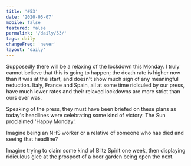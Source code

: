 ```yaml
---
title: '#53'
date: '2020-05-07'
mobile: false
featured: false
permalink: '/daily/53/'
tags: daily
changeFreq: 'never'
layout: 'daily'
---
```


Supposedly there will be a relaxing of the lockdown this Monday. I truly cannot believe that this is going to happen; the death rate is higher now than it was at the start, and doesn't show much sign of any meaningful reduction. Italy, France and Spain, all at some time ridiculed by our press, have much lower rates and their relaxed lockdowns are more strict than ours ever was.

Speaking of the press, they must have been briefed on these plans as today's headlines were celebrating some kind of victory. The Sun proclaimed 'Happy Monday'.

Imagine being an NHS worker or a relative of someone who has died and seeing that headline?

Imagine trying to claim some kind of Blitz Spirit one week, then displaying ridiculous glee at the prospect of a beer garden being open the next.
